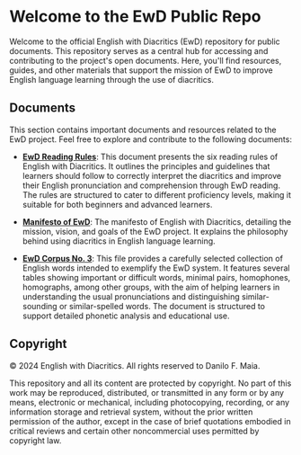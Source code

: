 # Welcome to the EwD Public Repo

Welcome to the official English with Diacritics (EwD) repository for public documents. This repository serves as a central hub for accessing and contributing to the project's open documents. Here, you'll find resources, guides, and other materials that support the mission of EwD to improve English language learning through the use of diacritics.

## Documents

This section contains important documents and resources related to the EwD project. Feel free to explore and contribute to the following documents:

- [**EwD Reading Rules**](./Reading_Rules.md): This document presents the six reading rules of English with Diacritics. It outlines the principles and guidelines that learners should follow to correctly interpret the diacritics and improve their English pronunciation and comprehension through EwD reading. The rules are structured to cater to different proficiency levels, making it suitable for both beginners and advanced learners.

- [**Manifesto of EwD**](./Manifesto.md): The manifesto of English with Diacritics, detailing the mission, vision, and goals of the EwD project. It explains the philosophy behind using diacritics in English language learning.

- [**EwD Corpus No. 3**](./corpus_3.md): This file provides a carefully selected collection of English words intended to exemplify the EwD system. It features several tables showing important or difficult words, minimal pairs, homophones, homographs, among other groups, with the aim of helping learners in understanding the usual pronunciations and distinguishing similar-sounding or similar-spelled words. The document is structured to support detailed phonetic analysis and educational use.

## Copyright

© 2024 English with Diacritics. All rights reserved to Danilo F. Maia.

This repository and all its content are protected by copyright. No part of this work may be reproduced, distributed, or transmitted in any form or by any means, electronic or mechanical, including photocopying, recording, or any information storage and retrieval system, without the prior written permission of the author, except in the case of brief quotations embodied in critical reviews and certain other noncommercial uses permitted by copyright law.

